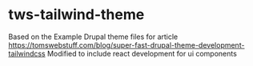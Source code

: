 # tws-tailwind-theme
Based on the Example Drupal theme files for article https://tomswebstuff.com/blog/super-fast-drupal-theme-development-tailwindcss
Modified to include react development for ui components
